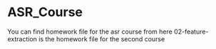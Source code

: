 # ASR_Course
You can find homework file for the asr course from here
  02-feature-extraction is the homework file for the second course
